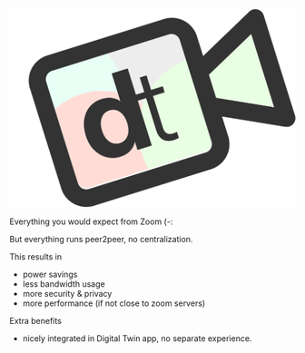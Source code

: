 ![](img/dt_video_chat.png ":size=700x")

Everything you would expect from Zoom (-: 

But everything runs peer2peer, no centralization.

This results in

- power savings
- less bandwidth usage
- more security & privacy
- more performance (if not close to zoom servers)

Extra benefits

- nicely integrated in Digital Twin app, no separate experience.
